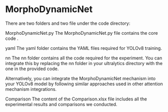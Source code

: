 # MorphoDynamicNet
There are two folders and two file under the code directory:

MorphoDynamicNet.py
The MorphoDynamicNet.py file contains the core code .

yaml
The yaml folder contains the YAML files required for YOLOv8 training. 

nn
The nn folder contains all the code required for the experiment. You can integrate this by replacing the nn folder in your ultralytics directory with the one in the provided code.

Alternatively, you can integrate the MorphoDynamicNet mechanism into your YOLOv8 model by following similar approaches used in other attention mechanism integrations.

Comparison
The content of the Comparison.xlsx file includes all the experimental results and comparisons we conducted.
